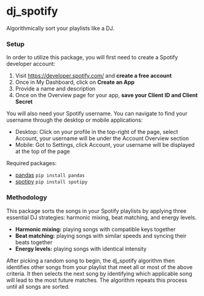 # dj_spotify
Algorithmically sort your playlists like a DJ.

### Setup
In order to utilize this package, you will first need to create a Spotify developer account:
  1. Visit https://developer.spotify.com/ and **create a free account**
  2. Once in My Dashboard, click on **Create an App**
  3. Provide a name and description 
  4. Once on the Overview page for your app, **save your Client ID and Client Secret**

You will also need your Spotify username. You can navigate to find your username through the desktop or mobile applications:
  - Desktop: Click on your profile in the top-right of the page, select Account, your username will be under the Account Overview section
  - Mobile: Got to Settings, click Account, your username will be displayed at the top of the page

Required packages:
  - [pandas](https://pandas.pydata.org/) ```pip install pandas```
  - [spotipy](https://spotipy.readthedocs.io/en/2.19.0/) ```pip install spotipy```

### Methodology

This package sorts the songs in your Spotify playlists by applying three essential DJ strategies: harmonic mixing, beat matching, and energy levels.
  - **Harmonic mixing:** playing songs with compatible keys together
  - **Beat matching:** playing songs with similar speeds and syncing their beats together
  - **Energy levels:** playing songs with identical intensity 

After picking a random song to begin, the dj_spotify algorithm then identifies other songs from your playlist that meet all or most of the above criteria. It then selects the next song by identifying which applicable song will lead to the most future matches. The algorithm repeats this process until all songs are sorted.
